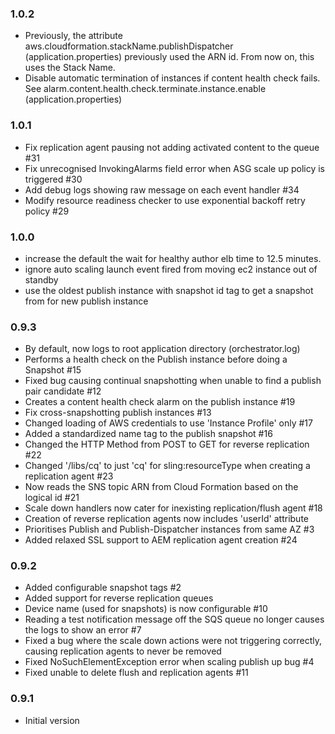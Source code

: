 ### 1.0.2
* Previously, the attribute aws.cloudformation.stackName.publishDispatcher (application.properties) previously used the ARN id. From now on, this uses the Stack Name.
* Disable automatic termination of instances if content health check fails. See alarm.content.health.check.terminate.instance.enable (application.properties)

### 1.0.1
* Fix replication agent pausing not adding activated content to the queue #31
* Fix unrecognised InvokingAlarms field error when ASG scale up policy is triggered #30
* Add debug logs showing raw message on each event handler #34
* Modify resource readiness checker to use exponential backoff retry policy #29

### 1.0.0
* increase the default the wait for healthy author elb time to 12.5 minutes.
* ignore auto scaling launch event fired from moving ec2 instance out of standby
* use the oldest publish instance with snapshot id tag to get a snapshot from for new publish instance

### 0.9.3
* By default, now logs to root application directory (orchestrator.log)
* Performs a health check on the Publish instance before doing a Snapshot #15
* Fixed bug causing continual snapshotting when unable to find a publish pair candidate #12
* Creates a content health check alarm on the publish instance #19
* Fix cross-snapshotting publish instances #13
* Changed loading of AWS credentials to use 'Instance Profile' only #17
* Added a standardized name tag to the publish snapshot #16
* Changed the HTTP Method from POST to GET for reverse replication #22
* Changed '/libs/cq' to just 'cq' for sling:resourceType when creating a replication agent #23
* Now reads the SNS topic ARN from Cloud Formation based on the logical id #21
* Scale down handlers now cater for inexisting replication/flush agent #18
* Creation of reverse replication agents now includes 'userId' attribute
* Prioritises Publish and Publish-Dispatcher instances from same AZ #3
* Added relaxed SSL support to AEM replication agent creation #24

### 0.9.2
* Added configurable snapshot tags #2
* Added support for reverse replication queues
* Device name (used for snapshots) is now configurable #10
* Reading a test notification message off the SQS queue no longer causes the logs to show an error #7
* Fixed a bug where the scale down actions were not triggering correctly, causing replication agents to never be removed
* Fixed NoSuchElementException error when scaling publish up bug #4
* Fixed unable to delete flush and replication agents #11

### 0.9.1
* Initial version
